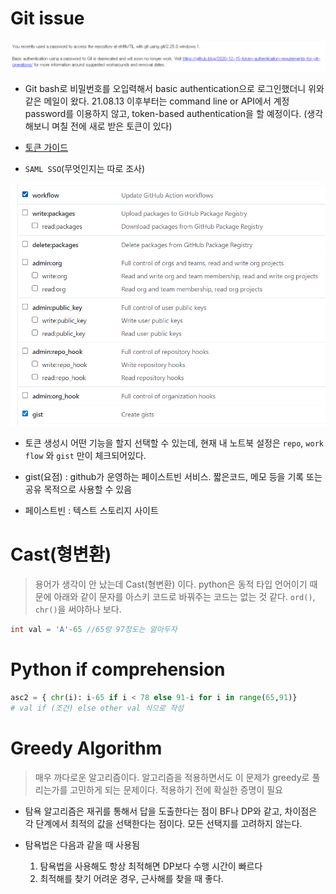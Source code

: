 # Git issue

![image-20210616114113216](images/image-20210616114113216.png)

- Git bash로 비밀번호를 오입력해서 basic authentication으로 로그인했더니 위와 같은 메일이 왔다. 21.08.13 이후부터는 command line or API에서 계정 password를 이용하지 않고, token-based authentication을 할 예정이다. (생각해보니 며칠 전에 새로 받은 토큰이 있다)

- [토큰 가이드](https://docs.github.com/en/github/authenticating-to-github/keeping-your-account-and-data-secure/creating-a-personal-access-token#creating-a-token) 
-  `SAML SSO`(무엇인지는 따로 조사)



![image-20210616120635477](images/image-20210616120635477.png)

- 토큰 생성시 어떤 기능을 할지 선택할 수 있는데, 현재 내 노트북 설정은 `repo`,  `work flow` 와 `gist` 만이 체크되어있다.
- gist(요점) : github가 운영하는 페이스트빈 서비스. 짧은코드, 메모 등을 기록 또는 공유 목적으로 사용할 수 있음

- 페이스트빈 : 텍스트 스토리지 사이트





# Cast(형변환)

> 용어가 생각이 안 났는데 Cast(형변환) 이다. python은 동적 타입 언어이기 때문에 아래와 같이 문자를 아스키 코드로 바꿔주는 코드는 없는 것 같다. `ord()`, `chr()`을 써야하나 보다.

```java
int val = 'A'-65 //65랑 97정도는 알아두자
```



# Python if comprehension

```python
asc2 = { chr(i): i-65 if i < 78 else 91-i for i in range(65,91)}
# val if (조건) else other val 식으로 작성
```



# Greedy Algorithm

> 매우 까다로운 알고리즘이다. 알고리즘을 적용하면서도 이 문제가 greedy로 풀리는가를 고민하게 되는 문제이다. 적용하기 전에 확실한 증명이 필요

- 탐욕 알고리즘은 재귀를 통해서 답을 도출한다는 점이 BF나 DP와 같고, 차이점은 각 단계에서 최적의 값을 선택한다는 점이다. 모든 선택지를 고려하지 않는다.

- 탐욕법은 다음과 같을 때 사용됨

  1. 탐욕법을 사용해도 항상 최적해면 DP보다 수행 시간이 빠르다
  2. 최적해를 찾기 어려운 경우, 근사해를 찾을 때 좋다.

  

